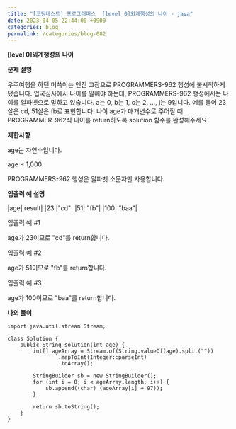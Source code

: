 ```yaml
---
title: "[코딩테스트] 프로그래머스  [level 0]외계행성의 나이 - java"
date: 2023-04-05 22:44:00 +0900
categories: blog
permalink: /categories/blog-082
---
```



**[level 0]외계행성의 나이**



**문제 설명**

우주여행을 하던 머쓱이는 엔진 고장으로 PROGRAMMERS-962 행성에 불시착하게 됐습니다. 입국심사에서 나이를 말해야 하는데, PROGRAMMERS-962 행성에서는 나이를 알파벳으로 말하고 있습니다. a는 0, b는 1, c는 2, ..., j는 9입니다. 예를 들어 23살은 cd, 51살은 fb로 표현합니다. 나이 age가 매개변수로 주어질 때 PROGRAMMER-962식 나이를 return하도록 solution 함수를 완성해주세요.





**제한사항**

age는 자연수입니다.

age ≤ 1,000

PROGRAMMERS-962 행성은 알파벳 소문자만 사용합니다.


**입출력 예 설명**

|age|	result|
|23	|"cd"|
|51|	"fb"|
|100|	"baa"|


입출력 예 #1

age가 23이므로 "cd"를 return합니다.

입출력 예 #2

age가 51이므로 "fb"를 return합니다.

입출력 예 #3

age가 100이므로 "baa"를 return합니다.


**나의 풀이**

```
import java.util.stream.Stream;

class Solution {
    public String solution(int age) {
        int[] ageArray = Stream.of(String.valueOf(age).split(""))
                .mapToInt(Integer::parseInt)
                .toArray();

        StringBuilder sb = new StringBuilder();
        for (int i = 0; i < ageArray.length; i++) {
            sb.append((char) (ageArray[i] + 97));
        }
        
        return sb.toString();
    }
}

```


